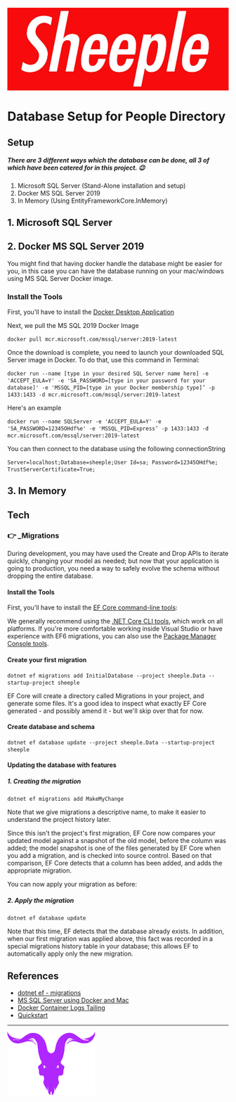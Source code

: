 ![sheeple Logo](/Docs/github_assets/sheeple_logo.jpeg)

# Database Setup for People Directory

## Setup

##### There are 3 different ways which the database can be done, all 3 of which have been catered for in this project. 😉

1. Microsoft SQL Server (Stand-Alone installation and setup)
2. Docker MS SQL Server 2019
3. In Memory (Using EntityFrameworkCore.InMemory)

## 1. Microsoft SQL Server

## 2. Docker MS SQL Server 2019

You might find that having docker handle the database might be easier for you, in this case you can have the database running on your mac/windows using MS SQL Server Docker image.

### Install the Tools
First, you'll have to install the [Docker Desktop Application](https://www.docker.com/products/docker-desktop/)

Next, we pull the MS SQL 2019 Docker Image

```
docker pull mcr.microsoft.com/mssql/server:2019-latest
```

Once the download is complete, you need to launch your downloaded SQL Server image in Docker. To do that, use this command in Terminal:

```
docker run --name [type in your desired SQL Server name here] -e 'ACCEPT_EULA=Y' -e 'SA_PASSWORD=[type in your password for your database]' -e 'MSSQL_PID=[type in your Docker membership type]’ -p 1433:1433 -d mcr.microsoft.com/mssql/server:2019-latest
```

Here's an example

```
docker run --name SQLServer -e 'ACCEPT_EULA=Y' -e 'SA_PASSWORD=12345OHdf%e' -e 'MSSQL_PID=Express’ -p 1433:1433 -d mcr.microsoft.com/mssql/server:2019-latest
```

You can then connect to the database using the following connectionString

```
Server=localhost;Database=sheeple;User Id=sa; Password=12345OHdf%e; TrustServerCertificate=True;
```

## 3. In Memory

## Tech

### 👉 _Migrations
During development, you may have used the Create and Drop APIs to iterate quickly, changing your model as needed; but now that your application is going to production, you need a way to safely evolve the schema without dropping the entire database.

#### Install the Tools
First, you'll have to install the [EF Core command-line tools](https://docs.microsoft.com/en-us/ef/core/cli/):

We generally recommend using the [.NET Core CLI tools](https://docs.microsoft.com/en-us/ef/core/cli/dotnet), which work on all platforms.
If you're more comfortable working inside Visual Studio or have experience with EF6 migrations, you can also use the [Package Manager Console tools](https://docs.microsoft.com/en-us/ef/core/cli/powershell).

#### Create your first migration
```
dotnet ef migrations add InitialDatabase --project sheeple.Data --startup-project sheeple
```
EF Core will create a directory called Migrations in your project, and generate some files. It's a good idea to inspect what exactly EF Core generated - and possibly amend it - but we'll skip over that for now.

#### Create database and schema
```
dotnet ef database update --project sheeple.Data --startup-project sheeple
```

#### Updating the database with features
##### 1. Creating the migration
```
dotnet ef migrations add MakeMyChange
```
Note that we give migrations a descriptive name, to make it easier to understand the project history later.

Since this isn't the project's first migration, EF Core now compares your updated model against a snapshot of the old model, before the column was added; the model snapshot is one of the files generated by EF Core when you add a migration, and is checked into source control. Based on that comparison, EF Core detects that a column has been added, and adds the appropriate migration.

You can now apply your migration as before:

##### 2. Apply the migration
```
dotnet ef database update
```
Note that this time, EF detects that the database already exists. In addition, when our first migration was applied above, this fact was recorded in a special migrations history table in your database; this allows EF to automatically apply only the new migration.

## References
- [dotnet ef - migrations](https://docs.microsoft.com/en-us/ef/core/managing-schemas/migrations/?tabs=dotnet-core-cli)
- [MS SQL Server using Docker and Mac](https://setapp.com/how-to/install-sql-server)
- [Docker Container Logs Tailing](https://www.papertrail.com/solution/tips/how-to-live-tail-docker-logs/)
- [Quickstart](https://docs.docker.com/samples/aspnet-mssql-compose/)

---

<a href="https://guywithagopro.com"><img src="../github_assets/j_logo.png" alt="jason logo" width=200 /> </a>